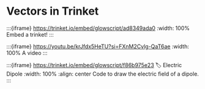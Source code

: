 # Vectors in Trinket

:::{iframe} https://trinket.io/embed/glowscript/ad8349ada0
:width: 100%
Embed a trinket!
:::

:::{iframe} https://youtu.be/krJfdx5HeTU?si=FXnM2Cvlg-QaT6ae
:width: 100%
A video
:::

:::{iframe} https://trinket.io/embed/glowscript/f86b975e23
:label: Electric Dipole
:width: 100%
:align: center
Code to draw the electric field of a dipole.
:::